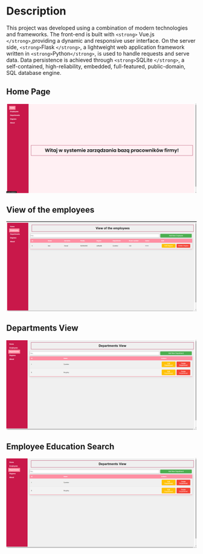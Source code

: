 # Description

This project was developed using a combination of modern technologies and frameworks. The front-end is built with `<strong>` Vue.js `</strong>`,providing a dynamic and responsive user interface. On the server side, `<strong>`Flask `</strong>`, a lightweight web application framework written in `<strong>`Python`</strong>`, is used to handle requests and serve data. Data persistence is achieved through `<strong>`SQLite `</strong>`, a self-contained, high-reliability, embedded, full-featured, public-domain, SQL database engine.

## Home Page

![test.img](./img/home.png)

## View of the employees

![test.img](./img/employees.png)

## Departments View

![test.img](./img/Departments_View.png)

## Employee Education Search

![test.img](./img/Departments_View.png)
